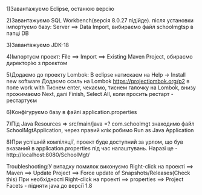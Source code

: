 1)Завантажуємо Eclipse, останюю версію

2)Завантажуємо SQL Workbench(версія 8.0.27 підійде). після установки імпортуємо базу: Server ==> Data Import, вибираємо файл schoolmgtsp в папці DB

3)Завантажуємо JDK-18

4)Імпортуєм проект: File ==> Import ==> Existing Maven Project, обираємо директорію з проектом

5)Додаємо до проекту Lombok:
		В eclipse натискаєм на Help -> Install new software
		Додаємо ссиль на Lombok  https://projectlombok.org/p2 в поле work with
		Тиснем enter, чекаємо, тиснем галочку на Lombok, внизу прожимаємо Next, далі Finish, Select All, коли просить рестарт - рестартуєм
  
6)Конфігуруємо базу в файлі application.properties

7)Під Java Resources => src/main/java =? com.schoolmgt знаходимо файл SchoolMgtApplication, через правий клік робимо Run as Java Application

8)При успішній компіляції, проект буде доступний за урлом, що був вказаний в application.properties під час налаштувань. Наразі це - http://localhost:8080/SchoolMgt/

Troubleshooting:У випадку помилок виконуємо Right-click на проекті ==> Maven ==> Update Project ==> Force update of Snapshots/Releases(Check this) 
При необхідності  Right-click на проекті ==> properties ==> Project Facets - підняти java до версії 1.8
